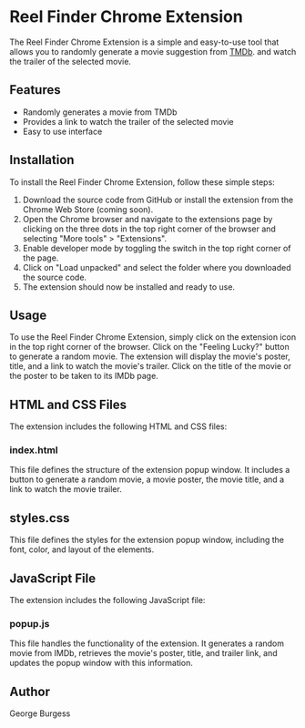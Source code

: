 # Reel Finder Chrome Extension
The Reel Finder Chrome Extension is a simple and easy-to-use tool that allows you to randomly generate a movie suggestion from [TMDb](https://www.themoviedb.org/). and watch the trailer of the selected movie.

## Features
- Randomly generates a movie from TMDb
- Provides a link to watch the trailer of the selected movie
- Easy to use interface

## Installation
To install the Reel Finder Chrome Extension, follow these simple steps:

1. Download the source code from GitHub or install the extension from the Chrome Web Store (coming soon).
2. Open the Chrome browser and navigate to the extensions page by clicking on the three dots in the top right corner of the browser and selecting "More tools" > "Extensions".
3. Enable developer mode by toggling the switch in the top right corner of the page.
4. Click on "Load unpacked" and select the folder where you downloaded the source code.
5. The extension should now be installed and ready to use.

## Usage
To use the Reel Finder Chrome Extension, simply click on the extension icon in the top right corner of the browser. Click on the "Feeling Lucky?" button to generate a random movie. The extension will display the movie's poster, title, and a link to watch the movie's trailer. Click on the title of the movie or the poster to be taken to its IMDb page.


## HTML and CSS Files
The extension includes the following HTML and CSS files:

### index.html
This file defines the structure of the extension popup window. It includes a button to generate a random movie, a movie poster, the movie title, and a link to watch the movie trailer.

## styles.css
This file defines the styles for the extension popup window, including the font, color, and layout of the elements.

## JavaScript File
The extension includes the following JavaScript file:

### popup.js
This file handles the functionality of the extension. It generates a random movie from IMDb, retrieves the movie's poster, title, and trailer link, and updates the popup window with this information.

## Author
George Burgess
